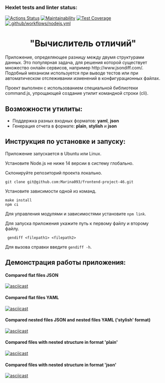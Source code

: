 ### Hexlet tests and linter status:
[![Actions Status](https://github.com/Marina093/frontend-project-46/workflows/hexlet-check/badge.svg)](https://github.com/Marina093/frontend-project-46/actions)
[![Maintainability](https://api.codeclimate.com/v1/badges/7a45e350fbbf53e1eaa0/maintainability)](https://codeclimate.com/github/Marina093/frontend-project-46/maintainability)
[![Test Coverage](https://api.codeclimate.com/v1/badges/7a45e350fbbf53e1eaa0/test_coverage)](https://codeclimate.com/github/Marina093/frontend-project-46/test_coverage)
[![.github/workflows/nodejs.yml](https://github.com/Marina093/frontend-project-46/actions/workflows/nodejs.yml/badge.svg)](https://github.com/Marina093/frontend-project-46/actions/workflows/nodejs.yml)

<h1 align="center">"Вычислитель отличий"</h1>
<p>Приложение, определяющее разницу между двумя структурами данных. 
Это популярная задача, для решения которой существует множество онлайн сервисов, например http://www.jsondiff.com/.
Подобный механизм используется при выводе тестов или при автоматическом отслеживании изменений в конфигурационных файлах.</p>
<p>Проект выполнен с использованием специальной библиотеки command.js, упрощающей создание утилит командной строки (cli).
</p>

## Возможности утилиты:
<ul>
 <li>Поддержка разных входных форматов: <b>yaml</b>, <b>json</b></li>
 <li>Генерация отчета в формате: <b>plain</b>, <b>stylish</b> и <b>json</b></li>
</ul>

## Инструкция по установке и запуску:

 <p>Приложение запускается в Ubuntu или Linux.</p>
 <p>Установите Node.js не ниже 14 версии в систему глобально.</p>
 <p>Склонируйте репозиторий проекта локально.</p>
  
  ```properties
  git clone git@github.com:Marina093/frontend-project-46.git
  ```
  
 <p>Установите зависимости одной из команд.</p>
  
  ```properties
  make install 
  npm ci
  ```

<p>Для управления модулями и зависимостями установите <code>npm link</code>.</p>
 
<p>Для запуска приложения укажите путь к первому файлу и второму файлу.</p>
 
 ```properties
  gendiff <filepath1> <filepath2>
  ```
  
<p>Для вызова справки введите <code>gendiff -h</code>.</p>

## Демонстрация работы приложения:

#### Compared flat files JSON

[![asciicast](https://asciinema.org/a/1JixaRDZGyr9vsRtNeTVVfgVk.svg)](https://asciinema.org/a/1JixaRDZGyr9vsRtNeTVVfgVk)

#### Compared flat files YAML

[![asciicast](https://asciinema.org/a/HlvBQs17HRwSUvbfbckgsX56K.svg)](https://asciinema.org/a/HlvBQs17HRwSUvbfbckgsX56K)

#### Compared nested files JSON and nested files YAML ('stylish' format)

[![asciicast](https://asciinema.org/a/J1R6c3f6knI8GisJ2cMhnNuKP.svg)](https://asciinema.org/a/J1R6c3f6knI8GisJ2cMhnNuKP) 

#### Compared files with nested structure in format 'plain'

[![asciicast](https://asciinema.org/a/ILpW0GUvhvisKIhipN24S7vnE.svg)](https://asciinema.org/a/ILpW0GUvhvisKIhipN24S7vnE)

#### Compared files with nested structure in format 'json'

[![asciicast](https://asciinema.org/a/drgBVSV9tJnceURBmFIfbcoev.svg)](https://asciinema.org/a/drgBVSV9tJnceURBmFIfbcoev)
